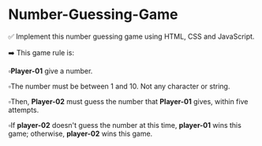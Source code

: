 # Number-Guessing-Game

✅ Implement this number guessing game using HTML, CSS and JavaScript. 

➡️ This game rule is: 

  ▫️**Player-01** give a number. 
  
  ▫️The number must be between 1 and 10. Not any character or string. 
  
  ▫️Then, **Player-02** must guess the number that **Player-01** gives, within five attempts. 
  
  ▫️If **player-02** doesn't guess the number at this time, **player-01** wins this game; otherwise, **player-02** wins this game.
